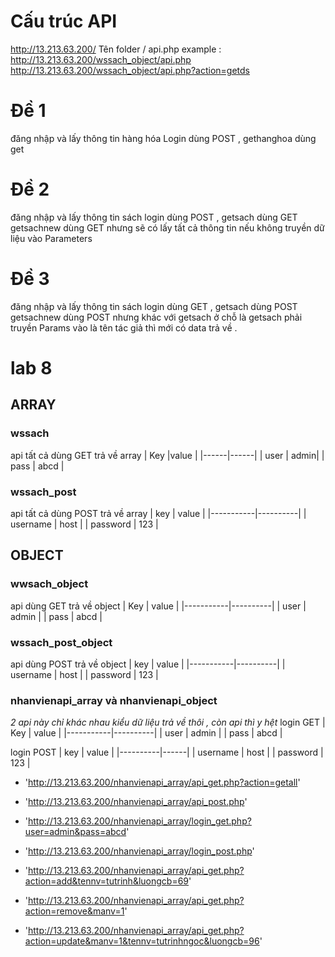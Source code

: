 # Cấu trúc API

http://13.213.63.200/ Tên folder / api.php
example : http://13.213.63.200/wssach_object/api.php
http://13.213.63.200/wssach_object/api.php?action=getds

# Đề 1

đăng nhập và lấy thông tin hàng hóa
Login dùng POST , gethanghoa dùng get

# Đề 2

đăng nhập và lấy thông tin sách
login dùng POST , getsach dùng GET
getsachnew dùng GET nhưng sẽ có lấy tất cả thông tin nếu không truyền dữ liệu vào Parameters

# Đề 3

đăng nhập và lấy thông tin sách
login dùng GET , getsach dùng POST
getsachnew dùng POST nhưng khác với getsach ở chỗ là getsach phải truyền Params vào là tên tác giả thì mới có data trả về .

# lab 8

## ARRAY

### wssach

api tất cả dùng GET trả về array
| Key |value |
|------|------|
| user | admin|
| pass | abcd |

### wssach_post

api tất cả dùng POST trả về array
| key | value |
|-----------|----------|
| username | host |
| password | 123 |

## OBJECT

### wwsach_object

api dùng GET trả về object
| Key | value |
|-----------|----------|
| user | admin |
| pass | abcd |

### wssach_post_object

api dùng POST trả về object
| key | value |
|-----------|----------|
| username | host |
| password | 123 |

### nhanvienapi_array và nhanvienapi_object

_2 api này chỉ khác nhau kiểu dữ liệu trả về thôi , còn api thì y hệt_
login GET
| Key | value |
|-----------|----------|
| user | admin |
| pass | abcd |

login POST
| key | value |
|----------|------|
| username | host |
| password | 123 |

- 'http://13.213.63.200/nhanvienapi_array/api_get.php?action=getall'
- 'http://13.213.63.200/nhanvienapi_array/api_post.php'

- 'http://13.213.63.200/nhanvienapi_array/login_get.php?user=admin&pass=abcd'
- 'http://13.213.63.200/nhanvienapi_array/login_post.php'

- 'http://13.213.63.200/nhanvienapi_array/api_get.php?action=add&tennv=tutrinh&luongcb=69'
- 'http://13.213.63.200/nhanvienapi_array/api_get.php?action=remove&manv=1'
- 'http://13.213.63.200/nhanvienapi_array/api_get.php?action=update&manv=1&tennv=tutrinhngoc&luongcb=96'
